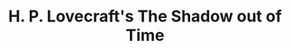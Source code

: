 --- 
title: "H. P. Lovecraft's The Shadow out of Time"
publishdate: "2019-1-1T16:48:46+02:00"
src: "https://365manga.net/manga/h-p-lovecraft-s-the-shadow-out-of-time"
image: "https://data.365manga.net/images/thumbnails/32641-h-p-lovecraft-s-the-shadow-out-of-time.jpg"
description: " Manga adaption of H. P. Lovecraft's 'The Shadow Out of Time'"
---